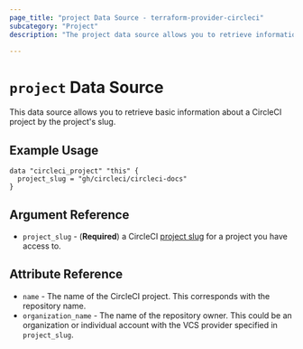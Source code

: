 ```yaml
---
page_title: "project Data Source - terraform-provider-circleci"
subcategory: "Project"
description: "The project data source allows you to retrieve information about a CircleCI project by project slug."

---
```


<!---
Copyright (c) 2020 Vulcan, Inc.
All rights reserved.

This Source Code Form is subject to the terms of the Mozilla Public
License, v. 2.0. If a copy of the MPL was not distributed with this
file, You can obtain one at https://mozilla.org/MPL/2.0/.
-->

# `project` Data Source

This data source allows you to retrieve basic information about a CircleCI project by the project's slug.

## Example Usage

```hcl
data "circleci_project" "this" {
  project_slug = "gh/circleci/circleci-docs"
}
```

## Argument Reference

* `project_slug` - (**Required**) a CircleCI [project slug](../guides/project-slugs.md) for a project you have access to.

## Attribute Reference

* `name` - The name of the CircleCI project. This corresponds with the repository name.
* `organization_name` - The name of the repository owner. This could be an organization or individual account with the VCS provider specified in `project_slug`.
